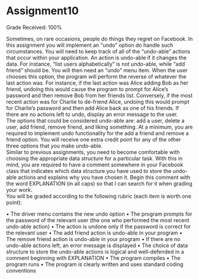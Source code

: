 # Assignment10

Grade Received: 100%

Sometimes, on rare occasions, people do things they regret on Facebook. In this assignment you will implement an “undo” option do handle such circumstances. You will need to keep track of all of the “undo-able” actions that occur within your application. An action is undo-able if it changes the data. For instance, “list users alphabetically” is not undo-able, while “add friend” should be. You will then need an “undo” menu item. When the user chooses this option, the program will perform the reverse of whatever the last action was. For instance, if the last action was Alice adding Bob as her friend, undoing this would cause the program to prompt for Alice’s password and then remove Bob from her friends list. Conversely, if the most recent action was for Charlie to de-friend Alice, undoing this would prompt for Charlie’s password and then add Alice back as one of his friends. If there are no actions left to undo, display an error message to the user. 
<br>
The options that could be considered undo-able are: add a user, delete a user, add friend, remove friend, and liking something. At a minimum, you are required to implement undo functionality for the add a friend and remove a friend option. You will receive one extra credit point for any of the other three options that you make undo-able. 
<br>
Similar to previous assignments, you need to become comfortable with choosing the appropriate data structure for a particular task. With this in mind, you are required to have a comment somewhere in your Facebook class that indicates which data structure you have used to store the undo-able actions and explains why you have chosen it. Begin this comment with the word EXPLANATION (in all caps) so that I can search for it when grading your work. 
<br>
You will be graded according to the following rubric (each item is worth one point): 


• The driver menu contains the new undo option 
• The program prompts for the password of the relevant user (the one who performed the most recent undo-able action) 
• The action is undone only if the password is correct for the relevant user 
• The add friend action is undo-able in your program 
• The remove friend action is undo-able in your program 
• If there are no undo-able actions left, an error message is displayed 
• The choice of data structure to store the undo-able actions is logical and well-defended in a comment beginning with EXPLANATION 
• The program compiles 
• The program runs 
• The program is clearly written and uses standard coding conventions 
